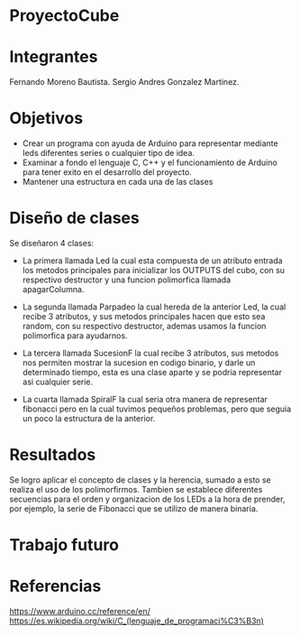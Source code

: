 # ProyectoCube

# Integrantes
Fernando Moreno Bautista.
Sergio Andres Gonzalez Martinez.

# Objetivos
- Crear un programa con ayuda de Arduino para representar mediante leds diferentes series o cualquier tipo de idea.
- Examinar a fondo el lenguaje C, C++ y el funcionamiento de Arduino para tener exito en el desarrollo del proyecto.
- Mantener una estructura en cada una de las clases

# Diseño de clases
Se diseñaron 4 clases:
- La primera llamada Led la cual esta compuesta de un atributo entrada
  los metodos principales para inicializar los OUTPUTS del cubo, con su respectivo destructor
  y una funcion polimorfica llamada apagarColumna.
  
- La segunda llamada Parpadeo la cual hereda de la anterior Led, la cual recibe
  3 atributos, y sus metodos principales hacen que esto sea random, con su respectivo destructor, 
  ademas usamos la funcion polimorfica para ayudarnos.

- La tercera llamada SucesionF la cual recibe 3 atributos, sus metodos nos permiten mostrar la 
  sucesion en codigo binario, y darle un determinado tiempo, esta es una clase aparte y se podria 
  representar asi cualquier serie.

- La cuarta llamada SpiralF la cual seria otra manera de representar fibonacci pero en la cual tuvimos 
  pequeños problemas, pero que seguia un poco la estructura de la anterior.
 
# Resultados 
Se logro aplicar el concepto de clases y la herencia, sumado a esto se realiza el uso de los polimorfirmos.
Tambien se establece diferentes secuencias para el orden y organizacion de los LEDs a la hora de prender, por ejemplo, la serie de Fibonacci que se utilizo de manera binaria.
# Trabajo futuro 

# Referencias
https://www.arduino.cc/reference/en/
https://es.wikipedia.org/wiki/C_(lenguaje_de_programaci%C3%B3n)
